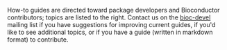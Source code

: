 How-to guides are directed toward package developers and Bioconductor
contributors; topics are listed to the right. Contact us on the
[bioc-devel](/help/mailing-list/#bioc-devel)
mailing list if you have suggestions for improving current guides, if
you'd like to see additional topics, or if you have a guide (written
in markdown format) to contribute.
